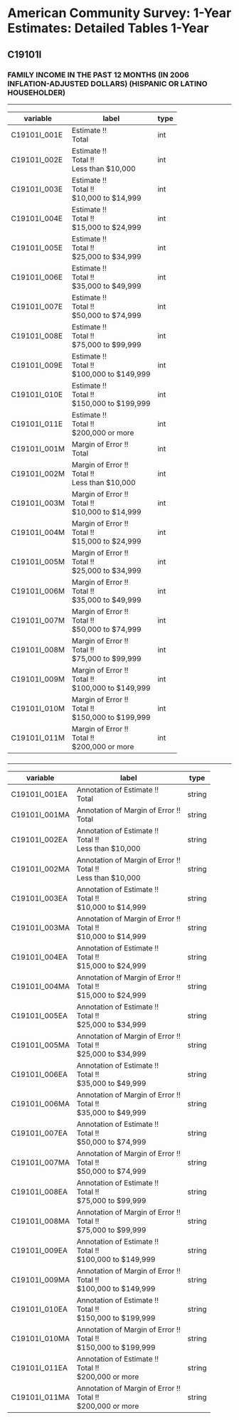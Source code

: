 # American Community Survey: 1-Year Estimates: Detailed Tables 1-Year

## C19101I

### FAMILY INCOME IN THE PAST 12 MONTHS (IN 2006 INFLATION-ADJUSTED DOLLARS) (HISPANIC OR LATINO HOUSEHOLDER)

___

| variable | label | type |
| ----- | ----- | ----- |
| C19101I_001E | Estimate !!<br>Total | int |
| C19101I_002E | Estimate !!<br>Total !!<br>Less than $10,000 | int |
| C19101I_003E | Estimate !!<br>Total !!<br>$10,000 to $14,999 | int |
| C19101I_004E | Estimate !!<br>Total !!<br>$15,000 to $24,999 | int |
| C19101I_005E | Estimate !!<br>Total !!<br>$25,000 to $34,999 | int |
| C19101I_006E | Estimate !!<br>Total !!<br>$35,000 to $49,999 | int |
| C19101I_007E | Estimate !!<br>Total !!<br>$50,000 to $74,999 | int |
| C19101I_008E | Estimate !!<br>Total !!<br>$75,000 to $99,999 | int |
| C19101I_009E | Estimate !!<br>Total !!<br>$100,000 to $149,999 | int |
| C19101I_010E | Estimate !!<br>Total !!<br>$150,000 to $199,999 | int |
| C19101I_011E | Estimate !!<br>Total !!<br>$200,000 or more | int |
| C19101I_001M | Margin of Error !!<br>Total | int |
| C19101I_002M | Margin of Error !!<br>Total !!<br>Less than $10,000 | int |
| C19101I_003M | Margin of Error !!<br>Total !!<br>$10,000 to $14,999 | int |
| C19101I_004M | Margin of Error !!<br>Total !!<br>$15,000 to $24,999 | int |
| C19101I_005M | Margin of Error !!<br>Total !!<br>$25,000 to $34,999 | int |
| C19101I_006M | Margin of Error !!<br>Total !!<br>$35,000 to $49,999 | int |
| C19101I_007M | Margin of Error !!<br>Total !!<br>$50,000 to $74,999 | int |
| C19101I_008M | Margin of Error !!<br>Total !!<br>$75,000 to $99,999 | int |
| C19101I_009M | Margin of Error !!<br>Total !!<br>$100,000 to $149,999 | int |
| C19101I_010M | Margin of Error !!<br>Total !!<br>$150,000 to $199,999 | int |
| C19101I_011M | Margin of Error !!<br>Total !!<br>$200,000 or more | int |
### 

___

| variable | label | type |
| ----- | ----- | ----- |
| C19101I_001EA | Annotation of Estimate !!<br>Total | string |
| C19101I_001MA | Annotation of Margin of Error !!<br>Total | string |
| C19101I_002EA | Annotation of Estimate !!<br>Total !!<br>Less than $10,000 | string |
| C19101I_002MA | Annotation of Margin of Error !!<br>Total !!<br>Less than $10,000 | string |
| C19101I_003EA | Annotation of Estimate !!<br>Total !!<br>$10,000 to $14,999 | string |
| C19101I_003MA | Annotation of Margin of Error !!<br>Total !!<br>$10,000 to $14,999 | string |
| C19101I_004EA | Annotation of Estimate !!<br>Total !!<br>$15,000 to $24,999 | string |
| C19101I_004MA | Annotation of Margin of Error !!<br>Total !!<br>$15,000 to $24,999 | string |
| C19101I_005EA | Annotation of Estimate !!<br>Total !!<br>$25,000 to $34,999 | string |
| C19101I_005MA | Annotation of Margin of Error !!<br>Total !!<br>$25,000 to $34,999 | string |
| C19101I_006EA | Annotation of Estimate !!<br>Total !!<br>$35,000 to $49,999 | string |
| C19101I_006MA | Annotation of Margin of Error !!<br>Total !!<br>$35,000 to $49,999 | string |
| C19101I_007EA | Annotation of Estimate !!<br>Total !!<br>$50,000 to $74,999 | string |
| C19101I_007MA | Annotation of Margin of Error !!<br>Total !!<br>$50,000 to $74,999 | string |
| C19101I_008EA | Annotation of Estimate !!<br>Total !!<br>$75,000 to $99,999 | string |
| C19101I_008MA | Annotation of Margin of Error !!<br>Total !!<br>$75,000 to $99,999 | string |
| C19101I_009EA | Annotation of Estimate !!<br>Total !!<br>$100,000 to $149,999 | string |
| C19101I_009MA | Annotation of Margin of Error !!<br>Total !!<br>$100,000 to $149,999 | string |
| C19101I_010EA | Annotation of Estimate !!<br>Total !!<br>$150,000 to $199,999 | string |
| C19101I_010MA | Annotation of Margin of Error !!<br>Total !!<br>$150,000 to $199,999 | string |
| C19101I_011EA | Annotation of Estimate !!<br>Total !!<br>$200,000 or more | string |
| C19101I_011MA | Annotation of Margin of Error !!<br>Total !!<br>$200,000 or more | string |

